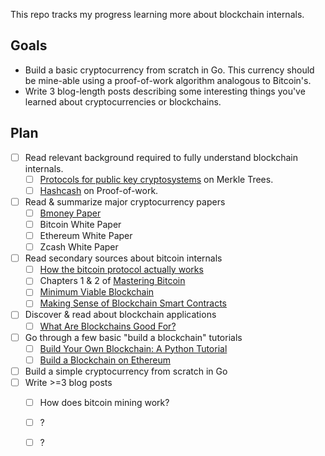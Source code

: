 This repo tracks my progress learning more about blockchain internals.

## Goals
- Build a basic cryptocurrency from scratch in Go. This currency should be mine-able using a
  proof-of-work algorithm analogous to Bitcoin's.
- Write 3 blog-length posts describing some interesting things you've learned about cryptocurrencies
  or blockchains.

## Plan
- [ ] Read relevant background required to fully understand blockchain internals.
  - [ ] [Protocols for public key cryptosystems](http://www.merkle.com/papers/Protocols.pdf) on Merkle Trees.
  - [ ] [Hashcash](http://www.hashcash.org/papers/hashcash.pdf) on Proof-of-work.
- [ ] Read & summarize major cryptocurrency papers  
  - [ ] [Bmoney Paper](http://www.weidai.com/bmoney.txt)
  - [ ] Bitcoin White Paper  
  - [ ] Ethereum White Paper  
  - [ ] Zcash White Paper  
- [ ] Read secondary sources about bitcoin internals  
  - [ ] [How the bitcoin protocol actually works](http://www.michaelnielsen.org/ddi/how-the-bitcoin-protocol-actually-works/)  
  - [ ] Chapters 1 & 2 of [Mastering Bitcoin](http://chimera.labs.oreilly.com/books/1234000001802/index.html)  
  - [ ] [Minimum Viable Blockchain](https://www.igvita.com/2014/05/05/minimum-viable-block-chain/)  
  - [ ] [Making Sense of Blockchain Smart Contracts](https://www.coindesk.com/making-sense-smart-contracts/)  
- [ ] Discover & read about blockchain applications  
  - [ ] [What Are Blockchains Good For?](http://ecomunsing.com/what-are-blockchains-good-for)  
- [ ] Go through a few basic "build a blockchain" tutorials  
  - [ ] [Build Your Own Blockchain: A Python Tutorial](http://ecomunsing.com/build-your-own-blockchain)  
  - [ ] [Build a Blockchain on Ethereum](https://medium.freecodecamp.org/from-what-is-blockchain-to-building-a-blockchain-within-an-hour-4e738efc819d)  
- [ ] Build a simple cryptocurrency from scratch in Go  
- [ ] Write >=3 blog posts  
  - [ ] How does bitcoin mining work?  
  - [ ] ?  
  - [ ] ?  

